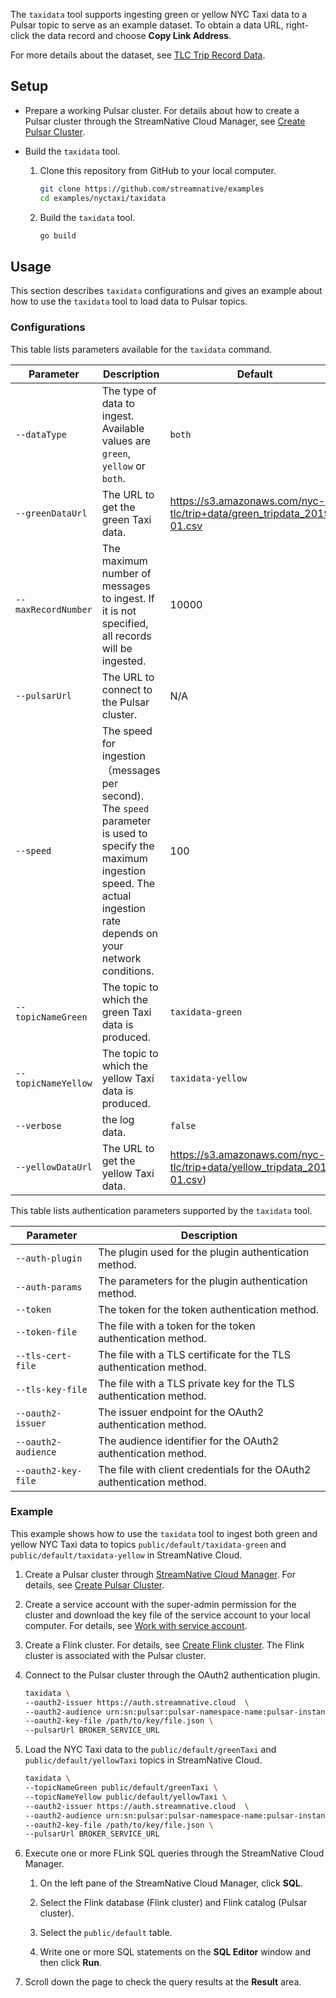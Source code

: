 The `taxidata` tool supports ingesting green or yellow NYC Taxi data to a Pulsar topic to serve as an example dataset. To obtain a data URL, right-click the data record and choose **Copy Link Address**.

For more details about the dataset, see [TLC Trip Record Data](https://www1.nyc.gov/site/tlc/about/tlc-trip-record-data.page).

## Setup

- Prepare a working Pulsar cluster. For details about how to create a Pulsar cluster through the StreamNative Cloud Manager, see [Create Pulsar Cluster](https://docs.streamnative.io/cloud/stable/use/cluster#create-cluster-through-streamnative-cloud-manager).

- Build the `taxidata` tool.

  1. Clone this repository from GitHub to your local computer.

		```bash
		git clone https://github.com/streamnative/examples
		cd examples/nyctaxi/taxidata
		```

  2. Build the `taxidata` tool.

		```bash
		go build
		```

## Usage

This section describes `taxidata` configurations and gives an example about how to use the `taxidata` tool to load data to Pulsar topics.

### Configurations

This table lists parameters available for the `taxidata` command.

| Parameter | Description | Default |
| --- | --- | --- |
| `--dataType` | The type of data to ingest. Available values are `green`, `yellow` or `both`. | `both` |
| `--greenDataUrl` | The URL to get the green Taxi data. | https://s3.amazonaws.com/nyc-tlc/trip+data/green_tripdata_2019-01.csv |
| `--maxRecordNumber` | The maximum number of messages to ingest. If it is not specified, all records will be ingested. | 10000 |
| `--pulsarUrl` | The URL to connect to the Pulsar cluster. | N/A|
| `--speed` | The speed for ingestion（messages per second). The `speed` parameter is used to specify the maximum ingestion speed. The actual ingestion rate depends on your network conditions. | 100 |
| `--topicNameGreen` | The topic to which the green Taxi data is produced. | `taxidata-green` |
| `--topicNameYellow` | The topic to which the yellow Taxi data is produced. | `taxidata-yellow` |
| `--verbose` | the log data. | `false` |
| `--yellowDataUrl` | The URL to get the yellow Taxi data. | https://s3.amazonaws.com/nyc-tlc/trip+data/yellow_tripdata_2019-01.csv) |

This table lists authentication parameters supported by the `taxidata` tool.

| Parameter | Description |
| --- | --- |
| `--auth-plugin` | The plugin used for the plugin authentication method. |
| `--auth-params` | The parameters  for the plugin authentication method. |
| `--token` | The token for the token authentication method. |
| `--token-file` | The file with a token for the token authentication method. |
| `--tls-cert-file` | The file with a TLS certificate for the TLS authentication method. |
| `--tls-key-file` | The file with a TLS private key for the TLS authentication method. |
| `--oauth2-issuer` | The issuer endpoint for the OAuth2 authentication method. |
| `--oauth2-audience` | The audience identifier for the OAuth2 authentication method. |
| `--oauth2-key-file` | The file with client credentials for the OAuth2 authentication method. |

### Example

This example shows how to use the `taxidata` tool to ingest both green and yellow NYC Taxi data to topics `public/default/taxidata-green` and `public/default/taxidata-yellow` in StreamNative Cloud.

1. Create a Pulsar cluster through [StreamNative Cloud Manager](https://console.streamnative.cloud/login). For details, see [Create Pulsar Cluster](https://docs.streamnative.io/cloud/stable/use/cluster#create-cluster-through-streamnative-cloud-manager).

2. Create a service account with the super-admin permission for the cluster and download the key file of the service account to your local computer. For details, see [Work with service account](https://docs.streamnative.io/cloud/stable/managed-access/service-account#work-with-service-account-through-streamnative-cloud-manager).

3. Create a Flink cluster. For details, see [Create Flink cluster](https://docs.streamnative.io/cloud/stable/compute/flink-sql.md#create-flink-cluster). The Flink cluster is associated with the Pulsar cluster.

4. Connect to the Pulsar cluster through the OAuth2 authentication plugin.

	```bash
	taxidata \
	--oauth2-issuer https://auth.streamnative.cloud  \
	--oauth2-audience urn:sn:pulsar:pulsar-namespace-name:pulsar-instance-name \
	--oauth2-key-file /path/to/key/file.json \
	--pulsarUrl BROKER_SERVICE_URL
	```

5. Load the NYC Taxi data to the `public/default/greenTaxi` and `public/default/yellowTaxi` topics in StreamNative Cloud.

	```bash
	taxidata \
	--topicNameGreen public/default/greenTaxi \
	--topicNameYellow public/default/yellowTaxi \
	--oauth2-issuer https://auth.streamnative.cloud  \
	--oauth2-audience urn:sn:pulsar:pulsar-namespace-name:pulsar-instance-name \
	--oauth2-key-file /path/to/key/file.json \
	--pulsarUrl BROKER_SERVICE_URL
	```

6. Execute one or more FLink SQL queries through the StreamNative Cloud Manager.

   1. On the left pane of the StreamNative Cloud Manager, click **SQL**.

   2. Select the Flink database (Flink cluster) and Flink catalog (Pulsar cluster).

   3. Select the `public/default` table.

   4. Write one or more SQL statements on the **SQL Editor** window and then click **Run**.

7. Scroll down the page to check the query results at the **Result** area.
